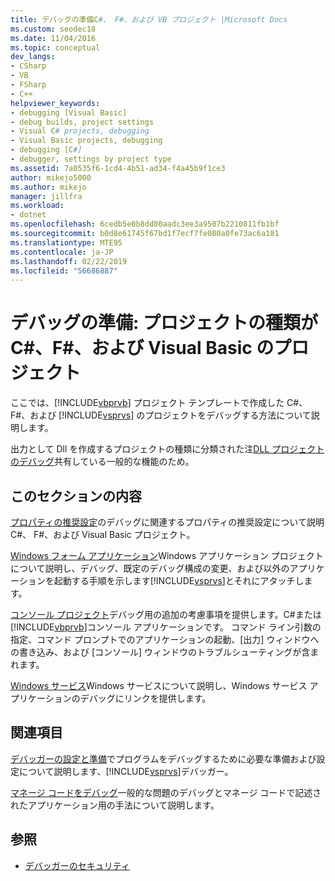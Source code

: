 ```yaml
---
title: デバッグの準備C#、 F#、および VB プロジェクト |Microsoft Docs
ms.custom: seodec18
ms.date: 11/04/2016
ms.topic: conceptual
dev_langs:
- CSharp
- VB
- FSharp
- C++
helpviewer_keywords:
- debugging [Visual Basic]
- debug builds, project settings
- Visual C# projects, debugging
- Visual Basic projects, debugging
- debugging [C#]
- debugger, settings by project type
ms.assetid: 7a0535f6-1cd4-4b51-ad34-f4a45b9f1ce3
author: mikejo5000
ms.author: mikejo
manager: jillfra
ms.workload:
- dotnet
ms.openlocfilehash: 6cedb5e0b8dd80aadc3ee3a9507b2210811fb1bf
ms.sourcegitcommit: b0d8e61745f67bd1f7ecf7fe080a0fe73ac6a181
ms.translationtype: MTE95
ms.contentlocale: ja-JP
ms.lasthandoff: 02/22/2019
ms.locfileid: "56686887"
---
```

# <a name="debugging-preparation-c-f-and-visual-basic-project-types"></a>デバッグの準備: プロジェクトの種類が C#、F#、および Visual Basic のプロジェクト
ここでは、[!INCLUDE[vbprvb](../code-quality/includes/vbprvb_md.md)] プロジェクト テンプレートで作成した C#、F#、および [!INCLUDE[vsprvs](../code-quality/includes/vsprvs_md.md)] のプロジェクトをデバッグする方法について説明します。

 出力として Dll を作成するプロジェクトの種類に分類された注[DLL プロジェクトのデバッグ](../debugger/debugging-dll-projects.md)共有している一般的な機能のため。

## <a name="in-this-section"></a>このセクションの内容
 [プロパティの推奨設定](../debugger/managed-debugging-recommended-property-settings.md)のデバッグに関連するプロパティの推奨設定について説明C#、 F#、および Visual Basic プロジェクト。

 [Windows フォーム アプリケーション](../debugger/debugging-preparation-windows-forms-applications.md)Windows アプリケーション プロジェクトについて説明し、デバッグ、既定のデバッグ構成の変更、および以外のアプリケーションを起動する手順を示します[!INCLUDE[vsprvs](../code-quality/includes/vsprvs_md.md)]とそれにアタッチします。

 [コンソール プロジェクト](../debugger/debugging-preparation-console-projects.md)デバッグ用の追加の考慮事項を提供します。C#または[!INCLUDE[vbprvb](../code-quality/includes/vbprvb_md.md)]コンソール アプリケーションです。 コマンド ライン引数の指定、コマンド プロンプトでのアプリケーションの起動、[出力] ウィンドウへの書き込み、および [コンソール] ウィンドウのトラブルシューティングが含まれます。

 [Windows サービス](../debugger/debugging-preparation-windows-services.md)Windows サービスについて説明し、Windows サービス アプリケーションのデバッグにリンクを提供します。

## <a name="related-sections"></a>関連項目
 [デバッガーの設定と準備](../debugger/debugger-settings-and-preparation.md)でプログラムをデバッグするために必要な準備および設定について説明します、[!INCLUDE[vsprvs](../code-quality/includes/vsprvs_md.md)]デバッガー。

 [マネージ コードをデバッグ](../debugger/debugging-managed-code.md)一般的な問題のデバッグとマネージ コードで記述されたアプリケーション用の手法について説明します。

## <a name="see-also"></a>参照
- [デバッガーのセキュリティ](../debugger/debugger-security.md)